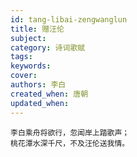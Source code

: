 ```yaml
---
id: tang-libai-zengwanglun
title: 赠汪伦
subject: 
category: 诗词歌赋
tags: 
keywords: 
cover: 
authors: 李白
created_when: 唐朝
updated_when: 
---
```


```
李白乘舟将欲行，忽闻岸上踏歌声；
桃花潭水深千尺，不及汪伦送我情。
```
